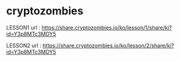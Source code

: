 # cryptozombies

LESSON1 url : https://share.cryptozombies.io/ko/lesson/1/share/ki?id=Y3p8MTc3MDY5

LESSON2 url : https://share.cryptozombies.io/ko/lesson/2/share/ki?id=Y3p8MTc3MDY5
